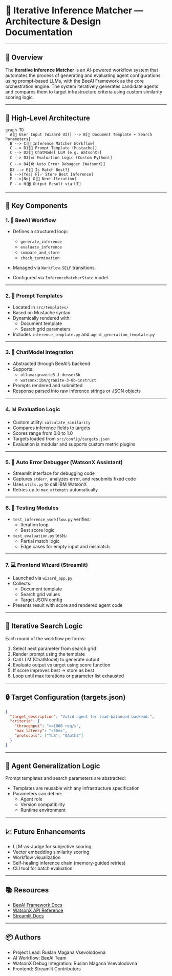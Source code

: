 # 📘 Iterative Inference Matcher — Architecture & Design Documentation

---

## 🧠 Overview

The **Iterative Inference Matcher** is an AI-powered workflow system that automates the process of generating and evaluating agent configurations using prompt-based LLMs, with the BeeAI Framework as the core orchestration engine. The system iteratively generates candidate agents and compares them to target infrastructure criteria using custom similarity scoring logic.

---

## 📐 High-Level Architecture

```mermaid
graph TD
  A[🧑 User Input (Wizard UI)] --> B[📝 Document Template + Search Parameters]
  B --> C[🔄 Inference Matcher Workflow]
  C --> D1[🧩 Prompt Template (Mustache)]
  C --> D2[🤖 ChatModel LLM (e.g. WatsonX)]
  C --> D3[📊 Evaluation Logic (Custom Python)]
  C --> D4[🛠 Auto Error Debugger (WatsonX)]
  D3 --> E{🎯 Is Match Best?}
  E -->|Yes| F[✅ Store Best Inference]
  E -->|No| G[🔁 Next Iteration]
  F --> H[🖥 Output Result via UI]
```

---

## 🧱 Key Components

### 1. 🧭 BeeAI Workflow

- Defines a structured loop:
  - `generate_inference`
  - `evaluate_inference`
  - `compare_and_store`
  - `check_termination`

- Managed via `Workflow.SELF` transitions.
- Configured via `InferenceMatcherState` model.

---

### 2. 🧠 Prompt Templates

- Located in `src/templates/`
- Based on Mustache syntax
- Dynamically rendered with:
  - Document template
  - Search grid parameters
- Includes `inference_template.py` and `agent_generation_template.py`

---

### 3. 🤖 ChatModel Integration

- Abstracted through BeeAI’s backend
- Supports:
  - `ollama:granite3.1-dense:8b`
  - `watsonx:ibm/granite-3-8b-instruct`
- Prompts rendered and submitted
- Response parsed into raw inference strings or JSON objects

---

### 4. 📊 Evaluation Logic

- Custom utility: `calculate_similarity`
- Compares inference fields to targets
- Scores range from 0.0 to 1.0
- Targets loaded from `src/config/targets.json`
- Evaluation is modular and supports custom metric plugins

---

### 5. 🧰 Auto Error Debugger (WatsonX Assistant)

- Streamlit interface for debugging code
- Captures `stderr`, analyzes error, and resubmits fixed code
- Uses `utils.py` to call IBM WatsonX
- Retries up to `max_attempts` automatically

---

### 6. 🧪 Testing Modules

- `test_inference_workflow.py` verifies:
  - Iteration loop
  - Best score logic
- `test_evaluation.py` tests:
  - Partial match logic
  - Edge cases for empty input and mismatch

---

### 7. 💻 Frontend Wizard (Streamlit)

- Launched via `wizard_app.py`
- Collects:
  - Document template
  - Search grid values
  - Target JSON config
- Presents result with score and rendered agent code

---

## 🔄 Iterative Search Logic

Each round of the workflow performs:

1. Select next parameter from search grid
2. Render prompt using the template
3. Call LLM (ChatModel) to generate output
4. Evaluate output vs target using score function
5. If score improves best → store as best
6. Loop until max iterations or parameter list exhausted

---

## 🔒 Target Configuration (targets.json)

```json
{
  "target_description": "Valid agent for load-balanced backend.",
  "criteria": {
    "throughput": ">=1000 req/s",
    "max_latency": "<50ms",
    "protocols": ["TLS", "OAuth2"]
  }
}
```

---

## 🧠 Agent Generalization Logic

Prompt templates and search parameters are abstracted:

- Templates are reusable with any infrastructure specification
- Parameters can define:
  - Agent role
  - Version compatibility
  - Runtime environment

---

## 📈 Future Enhancements

- LLM-as-Judge for subjective scoring
- Vector embedding similarity scoring
- Workflow visualization
- Self-healing inference chain (memory-guided retries)
- CLI tool for batch evaluation

---

## 📚 Resources

- [BeeAI Framework Docs](https://beeai.dev)
- [WatsonX API Reference](https://cloud.ibm.com/docs/watsonx)
- [Streamlit Docs](https://docs.streamlit.io)

---

## 📦 Authors

- Project Lead: Ruslan Magana Vsevolodovna
- AI Workflow: BeeAI Team
- WatsonX Debug Integration: Ruslan Magana Vsevolodovna
- Frontend: Streamlit Contributors

